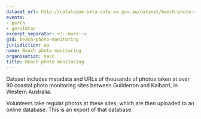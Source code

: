 ```yaml
---
dataset_url: http://catalogue.beta.data.wa.gov.au/dataset/beach-photo-monitoring-images
events:
- perth
- geraldton
excerpt_separator: <!--more-->
gid: beach-photo-monitoring
jurisdiction: wa
name: Beach photo monitoring
organisation: nacc
title: Beach photo monitoring
---
```


Dataset includes metadata and URLs of thousands of photos taken at over 90 coastal photo monitoring sites between Guilderton and Kalbarri, in Western Australia.

<!--more-->

Volunteers take regular photos at these sites, which are then uploaded to an online database. This is an export of that database.